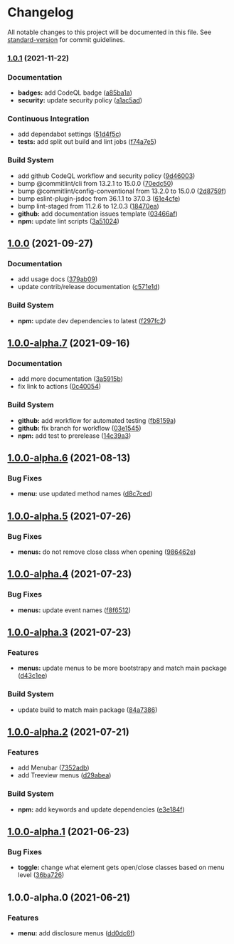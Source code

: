 # Changelog

All notable changes to this project will be documented in this file. See [standard-version](https://github.com/conventional-changelog/standard-version) for commit guidelines.

### [1.0.1](https://github.com/NickDJM/accessible-menu-bootstrap-4/compare/v1.0.0...v1.0.1) (2021-11-22)


### Documentation

* **badges:** add CodeQL badge ([a85ba1a](https://github.com/NickDJM/accessible-menu-bootstrap-4/commit/a85ba1ac931ecddb0f2e8294d0ea0deb95aff5e5))
* **security:** update security policy ([a1ac5ad](https://github.com/NickDJM/accessible-menu-bootstrap-4/commit/a1ac5ad64d33c822c324e81cf587c0d0284df12b))


### Continuous Integration

* add dependabot settings ([51d4f5c](https://github.com/NickDJM/accessible-menu-bootstrap-4/commit/51d4f5cb6583b7f7da8d31e4bff2990e1bc0b15a))
* **tests:** add split out build and lint jobs ([f74a7e5](https://github.com/NickDJM/accessible-menu-bootstrap-4/commit/f74a7e5c959310afe92dd431f278bb56e64ba78a))


### Build System

* add github CodeQL workflow and security policy ([9d46003](https://github.com/NickDJM/accessible-menu-bootstrap-4/commit/9d4600361d1f0f960a0002e831f69ff39ea88be1))
* bump @commitlint/cli from 13.2.1 to 15.0.0 ([70edc50](https://github.com/NickDJM/accessible-menu-bootstrap-4/commit/70edc50f08ea10865330bd0cad7c2e8137002cbd))
* bump @commitlint/config-conventional from 13.2.0 to 15.0.0 ([2d8759f](https://github.com/NickDJM/accessible-menu-bootstrap-4/commit/2d8759f2e85f22ebbbec92c9a3b141dbedd7a8b2))
* bump eslint-plugin-jsdoc from 36.1.1 to 37.0.3 ([61e4cfe](https://github.com/NickDJM/accessible-menu-bootstrap-4/commit/61e4cfe453f40d41f4fe34e4e8712fddd74593af))
* bump lint-staged from 11.2.6 to 12.0.3 ([18470ea](https://github.com/NickDJM/accessible-menu-bootstrap-4/commit/18470ea7c2a189a3faea0100e3d3efa569250548))
* **github:** add documentation issues template ([03466af](https://github.com/NickDJM/accessible-menu-bootstrap-4/commit/03466afb29b07fdb917468e9f08d1098695299d0))
* **npm:** update lint scripts ([3a51024](https://github.com/NickDJM/accessible-menu-bootstrap-4/commit/3a51024396dfcdc399e374af68fb7778b2cb6248))

## [1.0.0](https://github.com/NickDJM/accessible-menu-bootstrap-4/compare/v1.0.0-alpha.7...v1.0.0) (2021-09-27)


### Documentation

* add usage docs ([379ab09](https://github.com/NickDJM/accessible-menu-bootstrap-4/commit/379ab096a474079542ccd2f8f91613106b1d0ab8))
* update contrib/release documentation ([c571e1d](https://github.com/NickDJM/accessible-menu-bootstrap-4/commit/c571e1df55a61e55aa0510b0d3b37c7e0182c3bb))


### Build System

* **npm:** update dev dependencies to latest ([f297fc2](https://github.com/NickDJM/accessible-menu-bootstrap-4/commit/f297fc2307bc5af53c3ac594499d2733f20e826e))

## [1.0.0-alpha.7](https://github.com/NickDJM/accessible-menu-bootstrap-4/compare/v1.0.0-alpha.6...v1.0.0-alpha.7) (2021-09-16)


### Documentation

* add more documentation ([3a5915b](https://github.com/NickDJM/accessible-menu-bootstrap-4/commit/3a5915b6c7a691041f731c9bae79793dbdbf2b56))
* fix link to actions ([0c40054](https://github.com/NickDJM/accessible-menu-bootstrap-4/commit/0c40054a0adadea78adfe0567d0635f0ea59c149))


### Build System

* **github:** add workflow for automated testing ([fb8159a](https://github.com/NickDJM/accessible-menu-bootstrap-4/commit/fb8159af38cc324460218b3e596b77ad42297245))
* **github:** fix branch for workflow ([03e1545](https://github.com/NickDJM/accessible-menu-bootstrap-4/commit/03e15452efbc33757a41a085d6da0c6d7e56d742))
* **npm:** add test to prerelease ([14c39a3](https://github.com/NickDJM/accessible-menu-bootstrap-4/commit/14c39a3b994b9e67dc4711a76c73d401995473d3))

## [1.0.0-alpha.6](https://github.com/NickDJM/accessible-menu-bootstrap-4/compare/v1.0.0-alpha.5...v1.0.0-alpha.6) (2021-08-13)


### Bug Fixes

* **menu:** use updated method names ([d8c7ced](https://github.com/NickDJM/accessible-menu-bootstrap-4/commit/d8c7ced42a7df0a78910a29af593dd7b69ba13bd))

## [1.0.0-alpha.5](https://github.com/NickDJM/accessible-menu-bootstrap-4/compare/v1.0.0-alpha.4...v1.0.0-alpha.5) (2021-07-26)


### Bug Fixes

* **menus:** do not remove close class when opening ([986462e](https://github.com/NickDJM/accessible-menu-bootstrap-4/commit/986462e8bf54914fcaeb2d4cd9f3bfb281f5b26e))

## [1.0.0-alpha.4](https://github.com/NickDJM/accessible-menu-bootstrap-4/compare/v1.0.0-alpha.3...v1.0.0-alpha.4) (2021-07-23)


### Bug Fixes

* **menus:** update event names ([f8f6512](https://github.com/NickDJM/accessible-menu-bootstrap-4/commit/f8f6512fc2790311009fb60d156dee1a5156fb61))

## [1.0.0-alpha.3](https://github.com/NickDJM/accessible-menu-bootstrap-4/compare/v1.0.0-alpha.2...v1.0.0-alpha.3) (2021-07-23)


### Features

* **menus:** update menus to be more bootstrapy and match main package ([d43c1ee](https://github.com/NickDJM/accessible-menu-bootstrap-4/commit/d43c1eeaa59f457e325f11a9767eabeaf8a2d39e))


### Build System

* update build to match main package ([84a7386](https://github.com/NickDJM/accessible-menu-bootstrap-4/commit/84a73869e1c88cbb00a40b5e35194339767dc4c2))

## [1.0.0-alpha.2](https://github.com/NickDJM/accessible-menu-bootstrap-4/compare/v1.0.0-alpha.1...v1.0.0-alpha.2) (2021-07-21)


### Features

* add Menubar ([7352adb](https://github.com/NickDJM/accessible-menu-bootstrap-4/commit/7352adbeccd9f498b5c95bc6d01a793abf258b70))
* add Treeview menus ([d29abea](https://github.com/NickDJM/accessible-menu-bootstrap-4/commit/d29abeaa9079c593e8be77be2511b3d85435f326))


### Build System

* **npm:** add keywords and update dependencies ([e3e184f](https://github.com/NickDJM/accessible-menu-bootstrap-4/commit/e3e184f7a2cb2cd50fed344372e50dd3666aa6dc))

## [1.0.0-alpha.1](https://github.com/NickDJM/accessible-menu-bootstrap-4/compare/v1.0.0-alpha.0...v1.0.0-alpha.1) (2021-06-23)


### Bug Fixes

* **toggle:** change what element gets open/close classes based on menu level ([36ba726](https://github.com/NickDJM/accessible-menu-bootstrap-4/commit/36ba726e445dd5c487a3bfc3d68bef039a335427))

## 1.0.0-alpha.0 (2021-06-21)


### Features

* **menu:** add disclosure menus ([dd0dc6f](https://github.com/NickDJM/accessible-menu-bootstrap-4/commit/dd0dc6f9c0a806f6b146cf079a59f3be1f2be6f4))
